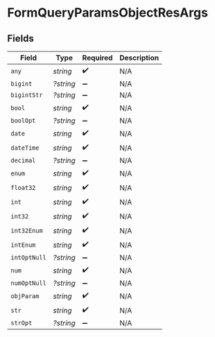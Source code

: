 # FormQueryParamsObjectResArgs


## Fields

| Field              | Type               | Required           | Description        |
| ------------------ | ------------------ | ------------------ | ------------------ |
| `any`              | *string*           | :heavy_check_mark: | N/A                |
| `bigint`           | *?string*          | :heavy_minus_sign: | N/A                |
| `bigintStr`        | *?string*          | :heavy_minus_sign: | N/A                |
| `bool`             | *string*           | :heavy_check_mark: | N/A                |
| `boolOpt`          | *?string*          | :heavy_minus_sign: | N/A                |
| `date`             | *string*           | :heavy_check_mark: | N/A                |
| `dateTime`         | *string*           | :heavy_check_mark: | N/A                |
| `decimal`          | *?string*          | :heavy_minus_sign: | N/A                |
| `enum`             | *string*           | :heavy_check_mark: | N/A                |
| `float32`          | *string*           | :heavy_check_mark: | N/A                |
| `int`              | *string*           | :heavy_check_mark: | N/A                |
| `int32`            | *string*           | :heavy_check_mark: | N/A                |
| `int32Enum`        | *string*           | :heavy_check_mark: | N/A                |
| `intEnum`          | *string*           | :heavy_check_mark: | N/A                |
| `intOptNull`       | *?string*          | :heavy_minus_sign: | N/A                |
| `num`              | *string*           | :heavy_check_mark: | N/A                |
| `numOptNull`       | *?string*          | :heavy_minus_sign: | N/A                |
| `objParam`         | *string*           | :heavy_check_mark: | N/A                |
| `str`              | *string*           | :heavy_check_mark: | N/A                |
| `strOpt`           | *?string*          | :heavy_minus_sign: | N/A                |